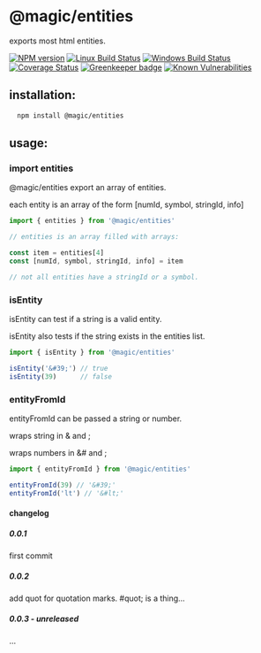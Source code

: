 # @magic/entities

exports most html entities.

[![NPM version][npm-image]][npm-url]
[![Linux Build Status][travis-image]][travis-url]
[![Windows Build Status][appveyor-image]][appveyor-url]
[![Coverage Status][coveralls-image]][coveralls-url]
[![Greenkeeper badge][greenkeeper-image]][greenkeeper-url]
[![Known Vulnerabilities][snyk-image]][snyk-url]

[npm-image]: https://img.shields.io/npm/v/@magic/entities.svg
[npm-url]: https://www.npmjs.com/package/@magic/entities
[travis-image]: https://img.shields.io/travis/com/magic/entities/master
[travis-url]: https://travis-ci.com/magic/entities
[appveyor-image]: https://img.shields.io/appveyor/ci/magic/entities/master.svg
[appveyor-url]: https://ci.appveyor.com/project/magic/entities/branch/master
[coveralls-image]: https://coveralls.io/repos/github/magic/entities/badge.svg
[coveralls-url]: https://coveralls.io/github/magic/entities
[greenkeeper-image]: https://badges.greenkeeper.io/magic/entities.svg
[greenkeeper-url]: https://badges.greenkeeper.io/magic/entities.svg
[snyk-image]: https://snyk.io/test/github/magic/entities/badge.svg
[snyk-url]: https://snyk.io/test/github/magic/entities

## installation:

```bash
  npm install @magic/entities
```

## usage:

### import entities

@magic/entities export an array of entities.

each entity is an array of the form [numId, symbol, stringId, info]

```javascript
import { entities } from '@magic/entities'

// entities is an array filled with arrays:

const item = entities[4]
const [numId, symbol, stringId, info] = item

// not all entities have a stringId or a symbol.

```

### isEntity

isEntity can test if a string is a valid entity.

isEntity also tests if the string exists in the entities list.


```javascript
import { isEntity } from '@magic/entities'

isEntity('&#39;') // true
isEntity(39)      // false

```


### entityFromId

entityFromId can be passed a string or number.

wraps string in & and ;

wraps numbers in &# and ;

```javascript
import { entityFromId } from '@magic/entities'

entityFromId(39) // '&#39;'
entityFromId('lt') // '&#lt;'

```


#### changelog

##### 0.0.1
first commit

##### 0.0.2 
add quot for quotation marks. #quot; is a thing...

##### 0.0.3 - unreleased
...
